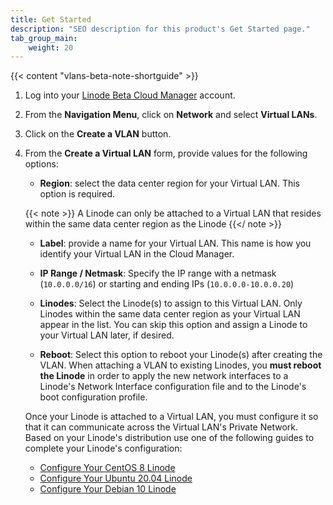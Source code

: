 ```yaml
---
title: Get Started
description: "SEO description for this product's Get Started page."
tab_group_main:
    weight: 20
---
```


{{< content "vlans-beta-note-shortguide" >}}

1. Log into your [Linode Beta Cloud Manager](https://cloud.beta.linode.com/dashboard) account.

1. From the **Navigation Menu**, click on **Network** and select **Virtual LANs**.

1. Click on the **Create a VLAN** button.

1. From the **Create a Virtual LAN** form, provide values for the following options:

    * **Region**: select the data center region for your Virtual LAN. This option is required.

    {{< note >}}
A Linode can only be attached to a Virtual LAN that resides within the same data center region as the Linode
{{</ note >}}

    * **Label**: provide a name for your Virtual LAN. This name is how you identify your Virtual LAN in the Cloud Manager.

    * **IP Range / Netmask**: Specify the IP range with a netmask (`10.0.0.0/16`) or starting and ending IPs (`10.0.0.0-10.0.0.20`)

    * **Linodes**: Select the Linode(s) to assign to this Virtual LAN. Only Linodes within the same data center region as your Virtual LAN appear in the list. You can skip this option and assign a Linode to your Virtual LAN later, if desired.


    * **Reboot**: Select this option to reboot your Linode(s) after creating the VLAN. When attaching a VLAN to existing Linodes, you **must reboot the Linode** in order to apply the new network interfaces to a Linode's Network Interface configuration file and to the Linode's boot configuration profile.

    Once your Linode is attached to a Virtual LAN, you must configure it so that it can communicate across the Virtual LAN's Private Network. Based on your Linode's distribution use one of the following guides to complete your Linode's configuration:

    - [Configure Your CentOS 8 Linode](/docs/products/networking/vlans/guides/configure-your-linode-centos-8/)
    - [Configure Your Ubuntu 20.04 Linode](/docs/products/networking/vlans/guides/configure-your-linode-ubuntu-20-04/)
    - [Configure Your Debian 10 Linode](/docs/products/networking/vlans/guides/configure-your-linode-debian-10/)
